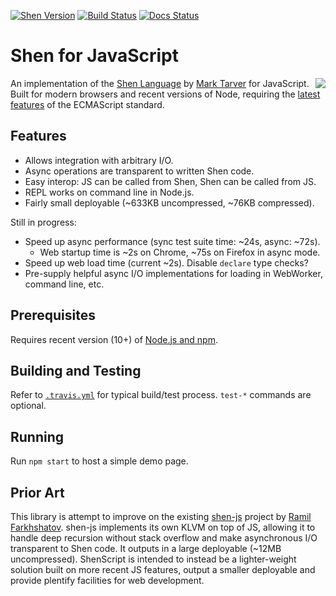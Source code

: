 [![Shen Version](https://img.shields.io/badge/shen-21.1-blue.svg)](https://github.com/Shen-Language)
[![Build Status](https://travis-ci.org/rkoeninger/ShenScript.svg?branch=master)](https://travis-ci.org/rkoeninger/ShenScript)
[![Docs Status](https://readthedocs.org/projects/shenscript/badge/?version=latest)](https://shenscript.readthedocs.io/en/latest/?badge=latest)

# Shen for JavaScript

<img src="https://raw.githubusercontent.com/rkoeninger/ShenScript/master/assets/logo.png" align="right">

An implementation of the [Shen Language](http://www.shenlanguage.org) by [Mark Tarver](http://marktarver.com/) for JavaScript. Built for modern browsers and recent versions of Node, requiring the [latest features](https://github.com/lukehoban/es6features) of the ECMAScript standard.

## Features

  * Allows integration with arbitrary I/O.
  * Async operations are transparent to written Shen code.
  * Easy interop: JS can be called from Shen, Shen can be called from JS.
  * REPL works on command line in Node.js.
  * Fairly small deployable (\~633KB uncompressed, \~76KB compressed).

Still in progress:

  * Speed up async performance (sync test suite time: \~24s, async: \~72s).
    * Web startup time is \~2s on Chrome, \~75s on Firefox in async mode.
  * Speed up web load time (current \~2s). Disable `declare` type checks?
  * Pre-supply helpful async I/O implementations for loading in WebWorker, command line, etc.

## Prerequisites

Requires recent version (10+) of [Node.js and npm](https://nodejs.org/en/download/).

## Building and Testing

Refer to [`.travis.yml`](.travis.yml) for typical build/test process. `test-*` commands are optional.

## Running

Run `npm start` to host a simple demo page.

## Prior Art

This library is attempt to improve on the existing [shen-js](https://github.com/gravicappa/shen-js) project by [Ramil Farkhshatov](https://github.com/gravicappa). shen-js implements its own KLVM on top of JS, allowing it to handle deep recursion without stack overflow and make asynchronous I/O transparent to Shen code. It outputs in a large deployable (\~12MB uncompressed). ShenScript is intended to instead be a lighter-weight solution built on more recent JS features, output a smaller deployable and provide plentify facilities for web development.
